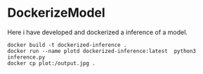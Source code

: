 # DockerizeModel
Here i have developed and dockerized a inference of a model.

```
docker build -t dockerized-inference .
docker run --name plotd dockerized-inference:latest  python3 inference.py
docker cp plot:/output.jpg .
```
